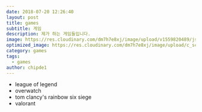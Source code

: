 ```yaml
---
date: 2018-07-20 12:26:40
layout: post
title: games
subtitle: 게임
description: 제가 하는 게임들입니다.
image: https://res.cloudinary.com/dm7h7e8xj/image/upload/v1559820489/js-code_n83m7a.jpg
optimized_image: https://res.cloudinary.com/dm7h7e8xj/image/upload/c_scale,w_380/v1559820489/js-code_n83m7a.jpg
category: games
tags:
  - games
author: chipde1
---
```


- league of legend
- overwatch
- tom clancy's rainbow six siege
- valorant
